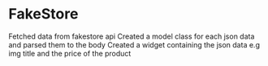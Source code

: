 # FakeStore
 Fetched data from fakestore api
 Created a model class for each json data and parsed them to the body
 Created a widget containing the json data e.g img title and the price of the product
